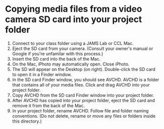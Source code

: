 # Copying media files from a video camera SD card into your project folder

1. Connect to your class folder using a JAMS Lab or CCL Mac.
2. Eject the SD card from your camera. \(Consult your owner's manual or Google if you're unfamilar with this process.\)
3. Insert the SD card into the back of the Mac.
4. On the Mac, iPhoto may automatically open. Close iPhoto.
5. The SD will appear on the Desktop (on right). Double-click the SD card to open it in a Finder window.
6. In the SD card Finder window, you should see AVCHD. AVCHD is a folder that contains all of your media files. Click and drag AVCHD into your project folder. 
7. Copy AVCHD from the SD card Finder window into your project folder.
8. After AVCHD has copied into your project folder, eject the SD card and remove it from the back of the Mac.
9. In your project folder, rename AVCHD. Follow file and folder naming conventions. \(Do not delete, rename or move any files or folders inside this directory.\)



